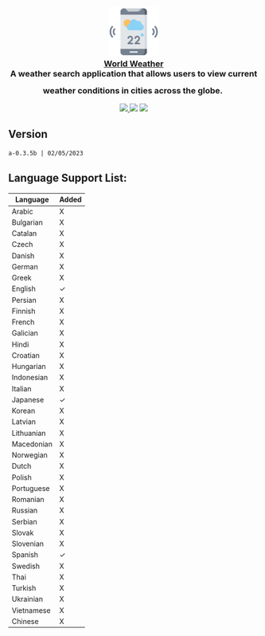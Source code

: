 <h3 align="center">
	<img src="https://raw.githubusercontent.com/fedetomassini/world-weather/main/public/web-icon512.png" width="100" alt="Logo"/><br/>
	<a href="https://github.com/fedetomassini/world-weather">World Weather</a><br/>
  <span>A weather search application that allows users to view current weather conditions in cities across the globe.</span>
	<img src="https://raw.githubusercontent.com/catppuccin/catppuccin/main/assets/misc/transparent.png" height="30" width="0px"/>
</h3>

<p align="center">
    <a href="https://github.com/fedetomassini/world-weather/stargazers"><img src="https://img.shields.io/github/stars/fedetomassini/world-weather?colorA=363a4f&colorB=b7bdf8&style=for-the-badge"</a>
    <a href="https://github.com/fedetomassini/world-weather/issues"><img src="https://img.shields.io/github/issues/fedetomassini/world-weather?colorA=363a4f&colorB=f5a97f&style=for-the-badge"></a>
    <a href="https://github.com/fedetomassini/world-weather/contributors"><img src="https://img.shields.io/github/contributors/fedetomassini/world-weather?colorA=363a4f&colorB=a6da95&style=for-the-badge"></a>
</p>

## Version
```txt
a-0.3.5b | 02/05/2023
```
  
## Language Support List:
| Language         |   Added  |
|------------------|----------|
| Arabic           |    X     |
| Bulgarian        |    X     |
| Catalan          |    X     |
| Czech            |    X     |
| Danish           |    X     |
| German           |    X     |
| Greek            |    X     |
| English          |    ✓     |
| Persian          |    X     |
| Finnish          |    X     |
| French           |    X     |
| Galician         |    X     |
| Hindi            |    X     |
| Croatian         |    X     |
| Hungarian        |    X     |
| Indonesian       |    X     |
| Italian          |    X     |
| Japanese         |    ✓     |
| Korean           |    X     |
| Latvian          |    X     |
| Lithuanian       |    X     |
| Macedonian       |    X     |
| Norwegian        |    X     |
| Dutch            |    X     |
| Polish           |    X     |
| Portuguese       |    X     |
| Romanian         |    X     |
| Russian          |    X     |
| Serbian          |    X     |
| Slovak           |    X     |
| Slovenian        |    X     |
| Spanish          |    ✓     |
| Swedish          |    X     |
| Thai             |    X     |
| Turkish          |    X     |
| Ukrainian        |    X     |
| Vietnamese       |    X     |
| Chinese          |    X     |
